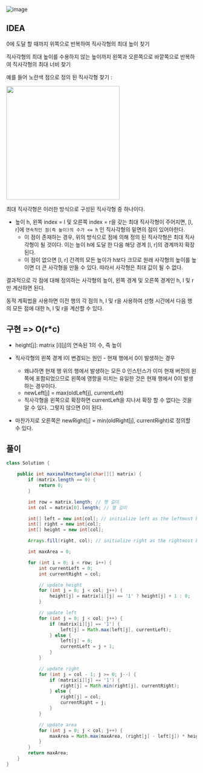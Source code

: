 ![image](https://user-images.githubusercontent.com/46469385/105170547-6ede9100-5b60-11eb-99d7-3ef3a63048e2.png)

## IDEA

0에 도달 할 때까지 위쪽으로 반복하여 직사각형의 최대 높이 찾기

직사각형의 최대 높이를 수용하지 않는 높이까지 왼쪽과 오른쪽으로 바깥쪽으로 반복하여 직사각형의 최대 너비 찾기

예를 들어 노란색 점으로 정의 된 직사각형 찾기 :

<img src="https://user-images.githubusercontent.com/46469385/105203168-28039200-5b86-11eb-9838-c2ed739796ea.png" width="300">

최대 직사각형은 이러한 방식으로 구성된 직사각형 중 하나이다.

* 높이 h, 왼쪽 index = l 및 오른쪽 index = r을 갖는 최대 직사각형이 주어지면, [l, r]에 `연속적인 점(즉 높이)의 수가 <= h` 인 직사각형의 밑면의 점이 있어야한다. 
    * 이 점이 존재하는 경우, 위의 방식으로 점에 의해 정의 된 직사각형은 최대 직사각형이 될 것이다. 이는 높이 h에 도달 한 다음 해당 경계 [l, r]의 경계까지 확장된다.
    * 이 점이 없으면 [l, r] 간격의 모든 높이가 h보다 크므로 원래 사각형의 높이를 높이면 더 큰 사각형을 만들 수 있다. 따라서 사각형은 최대 값이 될 수 없다.

결과적으로 각 점에 대해 정의하는 사각형의 높이, 왼쪽 경계 및 오른쪽 경계인 h, l 및 r 만 계산하면 된다.

동적 계획법을 사용하면 이전 행의 각 점의 h, l 및 r을 사용하여 선형 시간에서 다음 행의 모든 점에 대한 h, l 및 r을 계산할 수 있다.

## 구현 => O(r*c)

* height[j]: matrix [i][j]의 연속된 1의 수, 즉 높이

* 직사각형의 왼쪽 경계 l이 변경되는 원인 - 현재 행에서 0이 발생하는 경우 
    * 왜냐하면 현재 행 위의 행에서 발생하는 모든 0 인스턴스가 이미 현재 버전의 왼쪽에 포함되었으므로 왼쪽에 영향을 미치는 유일한 것은 현재 행에서 0이 발생하는 경우이다.
    * newLeft[j] = max(oldLeft[j], currentLeft)
    * 직사각형을 왼쪽으로 확장하면 currentLeft을 지나서 확장 할 수 없다는 것을 알 수 있다. 그렇지 않으면 0이 된다.
    
* 마찬가지로 오른쪽은 newRight[j] = min(oldRight[j], currentRight)로 정의할 수 있다.

## 풀이

```java
class Solution {

	public int maximalRectangle(char[][] matrix) {
		if (matrix.length == 0) {
			return 0;
		}

		int row = matrix.length; // 행 길이
		int col = matrix[0].length; // 열 길이

		int[] left = new int[col]; // initialize left as the leftmost boundary possible
		int[] right = new int[col];
		int[] height = new int[col];

		Arrays.fill(right, col); // initialize right as the rightmost boundary possible

		int maxArea = 0;

		for (int i = 0; i < row; i++) {
			int currentLeft = 0;
			int currentRight = col;

			// update height
			for (int j = 0; j < col; j++) {
				height[j] = matrix[i][j] == '1' ? height[j] + 1 : 0;
			}

			// update left
			for (int j = 0; j < col; j++) {
				if (matrix[i][j] == '1') {
					left[j] = Math.max(left[j], currentLeft);
				} else {
					left[j] = 0;
					currentLeft = j + 1;
				}
			}

			// update right
			for (int j = col - 1; j >= 0; j--) {
				if (matrix[i][j] == '1') {
					right[j] = Math.min(right[j], currentRight);
				} else {
					right[j] = col;
					currentRight = j;
				}
			}

			// update area
			for (int j = 0; j < col; j++) {
				maxArea = Math.max(maxArea, (right[j] - left[j]) * height[j]);
			}
		}
		return maxArea;
	}
}
```
